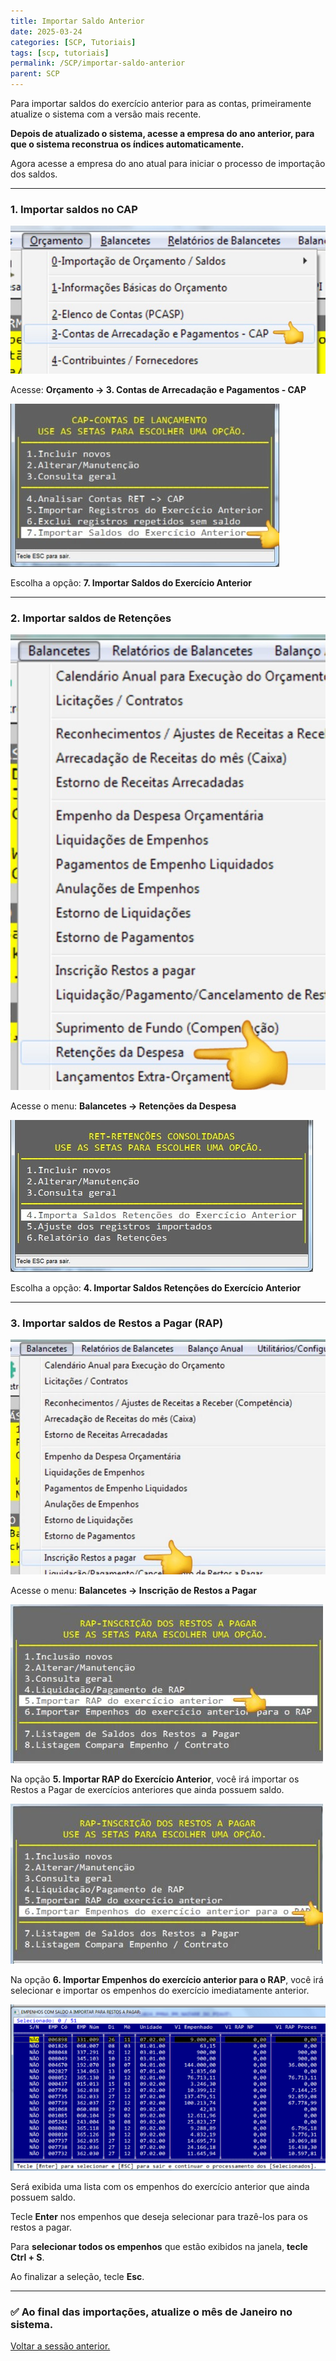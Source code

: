 ```yaml
---
title: Importar Saldo Anterior
date: 2025-03-24
categories: [SCP, Tutoriais]
tags: [scp, tutoriais]
permalink: /SCP/importar-saldo-anterior
parent: SCP
---
```


Para importar saldos do exercício anterior para as contas, primeiramente atualize o sistema com a versão mais recente.

**Depois de atualizado o sistema, acesse a empresa do ano anterior, para que o sistema reconstrua os índices automaticamente.**

Agora acesse a empresa do ano atual para iniciar o processo de importação dos saldos.

---

### 1. Importar saldos no CAP

![Importação de Saldos - Tela CAP 1](/assets/img/scp/import-saldos/scp-CAP1.jpg)

Acesse: **Orçamento → 3. Contas de Arrecadação e Pagamentos - CAP**

![Importação de Saldos - Tela CAP 2](/assets/img/scp/import-saldos/scp-CAP2.jpeg)

Escolha a opção: **7. Importar Saldos do Exercício Anterior**

---

### 2. Importar saldos de Retenções

![Importação de Retenções - Tela 1](/assets/img/scp/import-saldos/scp-RET1.jpeg)

Acesse o menu: **Balancetes → Retenções da Despesa**

![Importação de Retenções - Tela 2](/assets/img/scp/import-saldos/scp-RET2.jpeg)

Escolha a opção: **4. Importar Saldos Retenções do Exercício Anterior**

---

### 3. Importar saldos de Restos a Pagar (RAP)

![Importação de RAP - Tela 1](/assets/img/scp/import-saldos/scp-RP1.jpeg)

Acesse o menu: **Balancetes → Inscrição de Restos a Pagar**

![Importação de RAP - Tela 2](/assets/img/scp/import-saldos/scp-RP2.jpeg)

Na opção **5. Importar RAP do Exercício Anterior**, você irá importar os Restos a Pagar de exercícios anteriores que ainda possuem saldo.

![Importação de RAP - Tela 3](/assets/img/scp/import-saldos/scp-RP3.jpeg)

Na opção **6. Importar Empenhos do exercício anterior para o RAP**, você irá selecionar e importar os empenhos do exercício imediatamente anterior.

![Importação de RAP - Tela 4](/assets/img/scp/import-saldos/scp-RP4.png)

Será exibida uma lista com os empenhos do exercício anterior que ainda possuem saldo.

Tecle **Enter** nos empenhos que deseja selecionar para trazê-los para os restos a pagar.

Para **selecionar todos os empenhos** que estão exibidos na janela, **tecle Ctrl + S**.

Ao finalizar a seleção, tecle **Esc**.

---

### ✅ Ao final das importações, **atualize o mês de Janeiro** no sistema.

[Voltar a sessão anterior.](/SCP)
